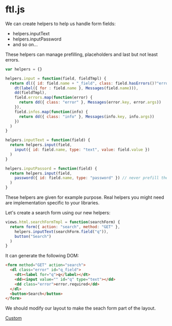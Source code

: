 # ftl.js

We can create helpers to help us handle form fields:
* helpers.inputText
* helpers.inputPassword
* and so on...

These helpers can manage prefilling, placeholders and last but not least errors.

```javascript
var helpers = {}

helpers.input = function(field, fieldTmpl) {
  return dl({ id: field.name + "_field", class: field.hasErrors()?"error":"" },
    dt(label({ for : field.name }, Messages(field.name))),
    dd(fieldTmpl),
    field.errors.map(function(error) {
      return dd({ class: "error" }, Messages(error.key, error.args))
    }),
    field.infos.map(function(info) {
      return dd({ class: "info" }, Messages(info.key, info.args))
    })
  )
}

helpers.inputText = function(field) {
  return helpers.input(field,
    input({ id: field.name, type: "text", value: field.value })
  )
}

helpers.inputPassord = function(field) {
  return helpers.input(field,
    password({ id: field.name, type: "password" }) // never prefill the password
  )
}
```

These helpers are given for example purpose. Real helpers you might need are implementation specific to your libraries.

Let's create a search form using our new helpers:

```javascript
views.html.searchFormTmpl = function(searchForm) {
  return form({ action: "search", method: "GET" },
    helpers.inputText(searchForm.field("q")),
    button("Search")
  )
}
```

It can generate the following DOM:

```html
<form method="GET" action="search">
  <dl class="error" id="q_field">
    <dt><label for="q">q</label></dt>
    <dd><input value="" id="q" type="text"></dd>
    <dd class="error">error.required</dd>
  </dl>
  <button>Search</button>
</form>
```

We should modify our layout to make the seach form part of the layout.

[Custom](custom.md)
